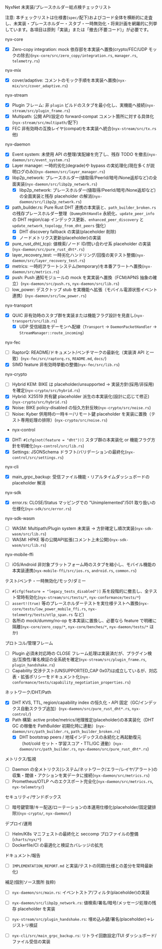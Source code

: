 NyxNet 未実装/プレースホルダー総点検チェックリスト

注意: 本チェックリストは仕様書(`spec/`配下)およびコード全体を横断的に走査し、未実装・プレースホルダー・スタブ・一時無効化・将来計画を網羅的に列挙しています。各項目は原則「実装」または「撤去(不要コード)」が必要です。

nyx-core
- [x] Zero-copy integration: mock 依存部を本実装へ置換(crypto/FEC/UDP モックの除去)(`nyx-core/src/zero_copy/integration.rs`, `manager.rs`, `telemetry.rs`)

nyx-mix
- [x] cover/adaptive: コメントのモック手順を本実装へ置換(`nyx-mix/src/cover_adaptive.rs`)

nyx-stream
- [x] Plugin フレーム: 非 `plugin` ビルドのスタブを最小化し、実機能へ接続(`nyx-stream/src/plugin_frame.rs`)
- [x] Multipath: 公開 API/設定の forward-compat コメント箇所に対する具体化(`nyx-stream/src/multipath/`配下)
- [x] FEC 非有効時の互換レイヤ(compat)を本実装へ統合(`nyx-stream/src/tx.rs` 他)

nyx-daemon
- [x] Event system: 未使用 API の整理/実配線を完了し、残存 TODO を撤去(`nyx-daemon/src/event_system.rs`)
- [x] Layer manager: 一時的劣化(degrade)や bypass の実処理化(現在多くが説明ログのみ)(`nyx-daemon/src/layer_manager.rs`)
- [x] libp2p_network: プレースホルダー(値取得/PeerId/暗号/None返却など)の全面実装(`nyx-daemon/src/libp2p_network.rs`)
  - [x] libp2p_network: プレースホルダー(値取得/PeerId/暗号/None返却など)の全面実装と残存 placeholder の解消(`nyx-daemon/src/libp2p_network.rs`)
- [x] path_builder.rs: Pure Rust DHT 連携の本実装と、`path_builder_broken.rs` の残存プレースホルダー整理（`DummyDhtHandle` 永続化、`update_peer_info` の DHT region/cap インデックス更新、`enhanced_peer_discovery` と `update_network_topology_from_dht_peers` 強化）
  - [x] DHT discovery fallback の実装(placeholder 削除)
  - [x] ノードメトリクス更新(placeholder)の実装
- [x] pure_rust_dht(_tcp): 値検索/ノード ID/問い合わせ系 placeholder の実装(`nyx-daemon/src/pure_rust_dht*.rs`)
- [x] layer_recovery_test: 一時劣化ハンドリング/回復の実テスト整備(`nyx-daemon/src/layer_recovery_test.rs`)
 - [x] metrics: 一時的アラートシステム(temporary)を本番アラートへ置換(`nyx-daemon/src/metrics.rs`)
 - [x] push: Push 通知モジュールの mock を実実装へ置換（FCM/APNS 抽象の確立）(`nyx-daemon/src/push.rs`, `nyx-daemon/src/lib.rs`)
 - [ ] low_power: デスクトップ stub を実機能へ拡張（モバイル電源状態イベント連携）(`nyx-daemon/src/low_power.rs`)

nyx-transport
- [x] QUIC 非有効時のスタブ群を実装または機能フラグ設計を見直し(`nyx-transport/src/lib.rs`)
  - [x] UDP 受信経路をデーモンへ配線（`Transport` → `DaemonPacketHandler` → `StreamManager::route_incoming`）

nyx-fec
- [ ] RaptorQ: README/ドキュメント/ベンチマークの最新化（実装済 API と一致）(`nyx-fec/src/raptorq.rs`, `README.md`, `docs/`)
- [x] SIMD feature 非有効時挙動の整備(`nyx-fec/src/lib.rs`)

nyx-crypto
- [ ] Hybrid KEM: BIKE は placeholder/unsupported → 実装方針(採用/非採用)を確定(`nyx-crypto/src/hybrid.rs`)
- [x] Hybrid: X25519 共有鍵 placeholder 派生の本実装化(設計に応じて修正)(`nyx-crypto/src/hybrid.rs`)
- [x] Noise: BIKE policy-disabled の恒久方針反映(`nyx-crypto/src/noise.rs`)
 - [ ] Noise: Kyber 併用時の一時キー/リモート鍵 placeholder を実装に置換（テスト専用処理の排除）(`nyx-crypto/src/noise.rs`)

- nyx-control
- [x] DHT: `#[cfg(not(feature = "dht"))]` スタブ群の本実装化 or 機能フラグ方針を明確化(`nyx-control/src/lib.rs`)
- [x] Settings: JSONSchema ドラフト/バリデーションの最終化(`nyx-control/src/settings.rs`)

nyx-cli
- [x] main_grpc_backup: 受信ファイル機能・リアルタイムダッシュボードの placeholder 解消

nyx-sdk
- [x] error.rs: CLOSE/Status マッピングでの "Unimplemented"/501 取り扱いの仕様化(`nyx-sdk/src/error.rs`)

nyx-sdk-wasm
- [ ] WASM: Multipath/Plugin system 未実装 → 方針確定し順次実装(`nyx-sdk-wasm/src/lib.rs`)
- [ ] WASM: HPKE 等の公開API拡張(コメント上未公開)(`nyx-sdk-wasm/src/lib.rs`)

nyx-mobile-ffi
- [ ] iOS/Android 非対象プラットフォーム時のスタブを縮小し、モバイル機能の本実装連携(`nyx-mobile-ffi/src/ios.rs`, `android.rs`, `common.rs`)

テスト/ベンチ・一時無効化/モック/ダミー
- [ ] `#[cfg(feature = "legacy_tests_disabled")]` 系を段階的に撤去し、全テスト常時有効化(`nyx-stream/src/tests/*`, `nyx-conformance/tests/*`)
- [ ] `assert!(true)` 等のプレースホルダーテストを実仕様テストへ置換(`nyx-core/tests/low_power_mobile_ffi.rs`, `nyx-telemetry/tests/otlp_span.rs` など)
- [ ] 各所の mock/dummy/no-op を本実装に置換し、必要なら feature で明確に隔離(`nyx-core/zero_copy/*`, `nyx-core/benches/*`, `nyx-daemon/tests/*` ほか)

プロトコル/管理フレーム
- [ ] Plugin 必須未対応時の CLOSE フレーム処理は実装済だが、プラグイン検出/互換性/署名検証の全系統を確定(`nyx-stream/src/plugin_frame.rs`, `plugin_handshake.rs`)
- [ ] Capability 交渉テスト(UNSUPPORTED_CAP 0x07)は成立しているが、対応表・拡張ポリシーをドキュメント化(`nyx-conformance/tests/capability_negotiation_properties.rs`)

ネットワーク/DHT/Path
- [x] DHT KVS, TTL, region/capability index の恒久化・API 固定（GC/インデックス自動スクラブ追加）(`nyx-daemon/src/pure_rust_dht*.rs`, `nyx-control/`)
- [x] Path 構築: active probe/metrics/地理推定(placeholder)の本実装化（DHT GC の稼働を PathBuilder 初期化時に連動）(`nyx-daemon/src/path_builder.rs`, `path_builder_broken.rs`)
  - [x] DHT bootstrap peers / 地域インデックスの永続化と再起動復元（hot/cold セット・学習スコア・TTL/GC 連動）(`nyx-daemon/src/path_builder.rs`, `nyx-daemon/src/pure_rust_dht*.rs`)

メトリクス/監視
- [ ] Daemon の全メトリクス(システム/ネットワーク/エラー/レイヤ/アラート)の収集・閾値・アクションを実データに接続(`nyx-daemon/src/metrics.rs`)
- [ ] Prometheus/OTLP へのエクスポート完全化(`nyx-daemon/src/metrics.rs`, `nyx-telemetry/`)

セキュリティ/サンドボックス
- [ ] 暗号鍵管理/キー配送/ローテーションの本運用仕様化(placeholder/固定鍵排除)(`nyx-crypto/`, `nyx-daemon/`)

デプロイ/運用
- [ ] Helm/K8s マニフェストの最終化と seccomp プロファイルの整備(`charts/nyx/*`)
- [ ] Dockerfile/CI の最適化と検証カバレッジの拡充

ドキュメント/報告
- [ ] `IMPLEMENTATION_REPORT.md` と実装/テストの同期(仕様との差分を常時最新化)

補足(個別ソース箇所 抜粋)
  - [ ] `nyx-daemon/src/main.rs`: イベントストア/フィルタ(placeholder)の実装
 - [ ] `nyx-daemon/src/libp2p_network.rs`: 値検索/署名/暗号/メッセージ処理の残存 placeholder を実装
- [ ] `nyx-stream/src/plugin_handshake.rs`: 埋め込み鍵/署名(placeholder)→レジストリ検証
- [ ] `nyx-cli/src/main_grpc_backup.rs`: リトライ回数設定/TUI ダッシュボード/ファイル受信の実装

